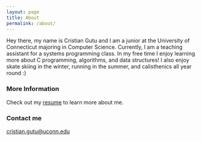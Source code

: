 ```yaml
---
layout: page
title: About
permalink: /about/
---
```

Hey there, my name is Cristian Gutu and I am a junior at the University of Connecticut majoring in Computer Science. Currently, I am a teaching assistant for a systems programming class. In my free time I enjoy learning more about C programming, algorithms, and data structures! I also enjoy skate skiing in the winter, running in the summer, and calisthenics all year round :) 

### More Information

Check out my [resume](https://drive.google.com/file/d/1iDJ8Q8042qowMKm3wbqb_DWiHsd1X2sM/view?usp=sharing) to learn more about me.

### Contact me

[cristian.gutu@uconn.edu](mailto:cristian.gutu@uconn.edu)
